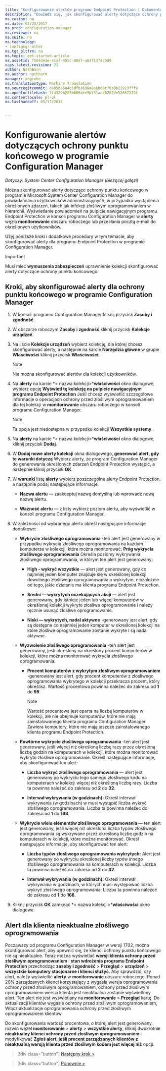 ```yaml
---
title: "Konfigurowanie alertów programu Endpoint Protection | Dokumentacja firmy Microsoft"
description: "Dowiedz się, jak skonfigurować alerty dotyczące ochrony punktu końcowego w programie System Center Configuration Manager."
ms.custom: na
ms.date: 03/23/2017
ms.prod: configuration-manager
ms.reviewer: na
ms.suite: na
ms.technology:
- configmgr-other
ms.tgt_pltfrm: na
ms.topic: get-started-article
ms.assetid: f504de3e-4caf-455c-80d7-a63f13f4c5d9
caps.latest.revision: 21
author: NathBarn
ms.author: nathbarn
manager: angrobe
ms.translationtype: Machine Translation
ms.sourcegitcommit: dab5da5a4b5dfb3606a8a6bd0c70a0b21923fff9
ms.openlocfilehash: 7f4329b289b606dee5bf31aad8207de52667229f
ms.contentlocale: pl-pl
ms.lasthandoff: 05/17/2017


---
```


#  <a name="configure-alerts-for-endpoint-protection-in-configuration-manager"></a>Konfigurowanie alertów dotyczących ochrony punktu końcowego w programie Configuration Manager

*Dotyczy: System Center Configuration Manager (bieżącej gałęzi)*

 Można skonfigurować alerty dotyczące ochrony punktu końcowego w programie Microsoft System Center Configuration Manager do powiadamiania użytkowników administracyjnych, w przypadku wystąpienia określonych zdarzeń, takich jak infekcji złośliwym oprogramowaniem w hierarchii. Wyświetlanie powiadomień na pulpicie nawigacyjnym programu Endpoint Protection w konsoli programu Configuration Manager w **alerty** węzła **monitorowanie** obszaru roboczego lub przesłania pocztą e-mail do określonych użytkowników.

 Użyj poniższe kroki i dodatkowe procedury w tym temacie, aby skonfigurować alerty dla programu Endpoint Protection w programie Configuration Manager.

> [!IMPORTANT]
>  Musi mieć **wymuszenia zabezpieczeń** uprawnienie kolekcji skonfigurować alerty dotyczące ochrony punktu końcowego.

## <a name="steps-to-configure-alerts-for-endpoint-protection-in-configuration-manager"></a>Kroki, aby skonfigurować alerty dla ochrony punktu końcowego w programie Configuration Manager

1.  W konsoli programu Configuration Manager kliknij przycisk **Zasoby i zgodność**.

2.  W obszarze roboczym **Zasoby i zgodność** kliknij przycisk **Kolekcje urządzeń**.

3.  Na liście **Kolekcje urządzeń** wybierz kolekcję, dla której chcesz skonfigurować alerty, a następnie na karcie **Narzędzia główne** w grupie **Właściwości** kliknij przycisk **Właściwości**.

    > [!NOTE]
    >  Nie można skonfigurować alertów dla kolekcji użytkowników.

4.  Na **alerty** na karcie *< nazwa kolekcji\>***właściwości** okno dialogowe, wybierz opcję **Wyświetl tę kolekcję na pulpicie nawigacyjnym programu Endpoint Protection** Jeśli chcesz wyświetlić szczegółowe informacje o operacjach ochrony przed złośliwym oprogramowaniem dla tej kolekcji w **monitorowanie** obszaru roboczego w konsoli programu Configuration Manager.

    > [!NOTE]
    >  Ta opcja jest niedostępna w przypadku kolekcji **Wszystkie systemy** .

5.  Na **alerty** na karcie *< nazwa kolekcji\>***właściwości** okno dialogowe, kliknij przycisk **Dodaj**.

6.  W **Dodaj nowe alerty kolekcji** okna dialogowego, **generować alert, gdy te warunki dotyczą** Wybierz alerty, że program Configuration Manager do generowania określonych zdarzeń Endpoint Protection wystąpić, a następnie kliknij przycisk **OK**.

7.  W **warunki** listę **alerty** wybierz poszczególne alerty Endpoint Protection, a następnie podaj następujące informacje:

    -   **Nazwa alertu** — zaakceptuj nazwę domyślną lub wprowadź nową nazwę alertu.

    -   **Ważność alertu** — z listy wybierz poziom alertu, aby wyświetlić w konsoli programu Configuration Manager.

8.  W zależności od wybranego alertu określ następujące informacje dodatkowe:

    -   **Wykrycie złośliwego oprogramowania** -ten alert jest generowany w przypadku wykrycia złośliwego oprogramowania na każdym komputerze w kolekcji, które można monitorować. **Próg wykrycia złośliwego oprogramowania** Określa poziomy wykrywania złośliwego oprogramowania, w którym ten alert jest generowany:

        -   **High - wykryć wszystkie** — alert jest generowany, gdy co najmniej jeden komputer znajduje się w określonej kolekcji dowolnego złośliwego oprogramowania o wykrytym, niezależnie od tego, jakie działanie ma klienta programu Endpoint Protection.

        -   **Średni — wykrytych oczekujących akcji** — alert jest generowany, gdy istnieje jeden lub więcej komputerów w określonej kolekcji wykryto złośliwe oprogramowanie i należy ręcznie usunąć złośliwe oprogramowanie.

        -   **Niski — wykrytych, nadal aktywne** -generowany jest alert, gdy są dostępne co najmniej jeden komputer w określonej kolekcji na które złośliwe oprogramowanie zostanie wykryte i są nadal aktywne.

    -   **Wyzwolenie złośliwego oprogramowania** -ten alert jest generowany, jeśli określony na określony procent komputerów w kolekcji, które można monitorować wykrycia złośliwego oprogramowania.

        -   **Procent komputerów z wykrytym złośliwym oprogramowaniem** -generowany jest alert, gdy procent komputerów z złośliwego oprogramowania wykrytego w kolekcji przekracza procent, który określisz. Wartość procentowa powinna należeć do zakresu od **1** do **99**.

            > [!NOTE]
            >  Wartość procentowa jest oparta na liczbę komputerów w kolekcji, ale nie obejmuje komputerów, które nie mają zainstalowanego klienta programu Configuration Manager. Zawiera komputery, które nie mają jeszcze zainstalowanego klienta programu Endpoint Protection.

    -   **Powtórne wykrycie złośliwego oprogramowania** -ten alert jest generowany, jeśli więcej niż określoną liczbę razy przez określoną liczbę godzin na komputerach w kolekcji, które można monitorować wykryto złośliwe oprogramowanie. Określ następujące informacje, aby skonfigurować ten alert:

        -   **Liczba wykryć złośliwego oprogramowania** — alert jest generowany po wykryciu tego samego złośliwego kodu na komputerach w kolekcji więcej niż określoną liczbę razy. Liczba ta powinna należeć do zakresu od **2** do **32**.

        -   **Interwał wykrywania (w godzinach):** Określ interwał wykrywania (w godzinach) w musi wystąpić liczba wykryć złośliwego oprogramowania. Liczba ta powinna należeć do zakresu od **1** do **168**.

    -   **Wykrycie wielu elementów złośliwego oprogramowania** — ten alert jest generowany, jeśli więcej niż określona liczba typów złośliwego oprogramowania są wykrywane przez określoną liczbę godzin na komputerach w kolekcji, które można monitorować. Określ następujące informacje, aby skonfigurować ten alert:

        -   **Liczba typów złośliwego oprogramowania wykrytych:** Alert jest generowany po wykryciu określonej liczby typów innego złośliwego oprogramowania na komputerach w kolekcji. Liczba ta powinna należeć do zakresu od **2** do **32**.

        -   **Interwał wykrywania (w godzinach):** Określ interwał wykrywania w godzinach, w których musi występować liczba wykryć złośliwego oprogramowania. Liczba ta powinna należeć do zakresu od **1** do **168**.

9. Kliknij przycisk **OK** zamknąć *< nazwa kolekcji\>***właściwości** okno dialogowe.  

## <a name="alert-for-outdated-malware-client"></a>Alert dla klienta nieaktualne złośliwego oprogramowania

Począwszy od programu Configuration Manager w wersji 1702, można skonfigurować alert, aby upewnić się, że klienci ochrony punktu końcowego nie są nieaktualne. Teraz można wyświetlać **wersji klienta ochrony przed złośliwym oprogramowaniem** i **stan wdrożenia programu Endpoint Protection** przechodząc **zasoby i zgodność** > **Przegląd** > **urządzeń** > **wszystkie komputery stacjonarne i klienci służyć**. Aby sprawdzić, czy alert, należy wyświetlić **alerty** w **monitorowanie** obszaru roboczego. Ponad 20% zarządzanych klienci korzystający z wygasła wersja oprogramowania ochrony przed złośliwym oprogramowaniem, ochrony przed złośliwym oprogramowaniem wersja klienta jest nieaktualna zostanie wyświetlony alert. Ten alert nie jest wyświetlany na **monitorowanie** > **Przegląd** kartę. Do aktualizacji klientów wygasłe ochrony przed złośliwym oprogramowaniem, Włącz aktualizacje oprogramowania ochrony przed złośliwym oprogramowaniem klientów.

Do skonfigurowania wartość procentowa, o której alert jest generowany, rozwiń węzeł **monitorowanie** > **alerty** > **wszystkie alerty**, kliknij dwukrotnie **nieaktualny klienci ochrony przed złośliwym oprogramowaniem** i modyfikować **Zgłoś alert, jeśli procent zarządzanych klientów z nieaktualną wersją klienta przed złośliwym kodem jest więcej niż** opcji.

> [!div class="button"]
[Następny krok >](endpoint-definition-updates.md)

> [!div class="button"]
[Ponownie >](endpoint-protection-site-role.md)

